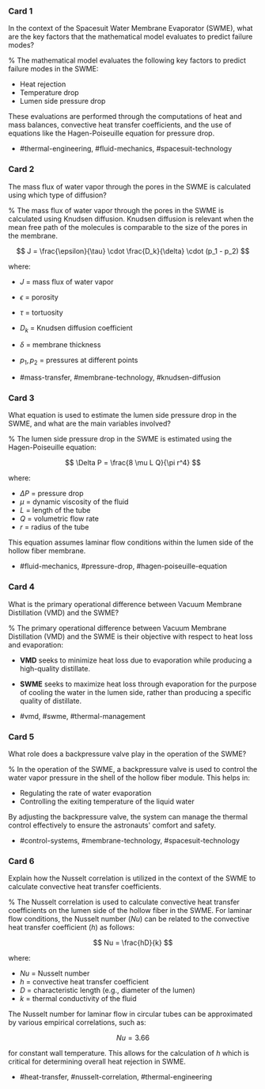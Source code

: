 ### Card 1

In the context of the Spacesuit Water Membrane Evaporator (SWME), what are the key factors that the mathematical model evaluates to predict failure modes?

%
The mathematical model evaluates the following key factors to predict failure modes in the SWME:

- Heat rejection
- Temperature drop
- Lumen side pressure drop 

These evaluations are performed through the computations of heat and mass balances, convective heat transfer coefficients, and the use of equations like the Hagen-Poiseuille equation for pressure drop.

- #thermal-engineering, #fluid-mechanics, #spacesuit-technology


### Card 2

The mass flux of water vapor through the pores in the SWME is calculated using which type of diffusion?

%
The mass flux of water vapor through the pores in the SWME is calculated using Knudsen diffusion. Knudsen diffusion is relevant when the mean free path of the molecules is comparable to the size of the pores in the membrane.

$$
J = \frac{\epsilon}{\tau} \cdot \frac{D_k}{\delta} \cdot (p_1 - p_2)
$$

where:
- $J$ = mass flux of water vapor
- $\epsilon$ = porosity
- $\tau$ = tortuosity
- $D_k$ = Knudsen diffusion coefficient
- $\delta$ = membrane thickness
- $p_1, p_2$ = pressures at different points

- #mass-transfer, #membrane-technology, #knudsen-diffusion


### Card 3

What equation is used to estimate the lumen side pressure drop in the SWME, and what are the main variables involved?

%
The lumen side pressure drop in the SWME is estimated using the Hagen-Poiseuille equation:

$$
\Delta P = \frac{8 \mu L Q}{\pi r^4}
$$

where:
- $\Delta P$ = pressure drop
- $\mu$ = dynamic viscosity of the fluid
- $L$ = length of the tube
- $Q$ = volumetric flow rate
- $r$ = radius of the tube

This equation assumes laminar flow conditions within the lumen side of the hollow fiber membrane.

- #fluid-mechanics, #pressure-drop, #hagen-poiseuille-equation


### Card 4

What is the primary operational difference between Vacuum Membrane Distillation (VMD) and the SWME?

%
The primary operational difference between Vacuum Membrane Distillation (VMD) and the SWME is their objective with respect to heat loss and evaporation:

- **VMD** seeks to minimize heat loss due to evaporation while producing a high-quality distillate.
- **SWME** seeks to maximize heat loss through evaporation for the purpose of cooling the water in the lumen side, rather than producing a specific quality of distillate.

- #vmd, #swme, #thermal-management


### Card 5

What role does a backpressure valve play in the operation of the SWME?

%
In the operation of the SWME, a backpressure valve is used to control the water vapor pressure in the shell of the hollow fiber module. This helps in:

- Regulating the rate of water evaporation
- Controlling the exiting temperature of the liquid water

By adjusting the backpressure valve, the system can manage the thermal control effectively to ensure the astronauts' comfort and safety.

- #control-systems, #membrane-technology, #spacesuit-technology


### Card 6

Explain how the Nusselt correlation is utilized in the context of the SWME to calculate convective heat transfer coefficients.

%
The Nusselt correlation is used to calculate convective heat transfer coefficients on the lumen side of the hollow fiber in the SWME. For laminar flow conditions, the Nusselt number ($Nu$) can be related to the convective heat transfer coefficient ($h$) as follows:

$$
Nu = \frac{hD}{k}
$$

where:
- $Nu$ = Nusselt number
- $h$ = convective heat transfer coefficient
- $D$ = characteristic length (e.g., diameter of the lumen)
- $k$ = thermal conductivity of the fluid

The Nusselt number for laminar flow in circular tubes can be approximated by various empirical correlations, such as:

$$
Nu = 3.66
$$

for constant wall temperature. This allows for the calculation of $h$ which is critical for determining overall heat rejection in SWME.

- #heat-transfer, #nusselt-correlation, #thermal-engineering